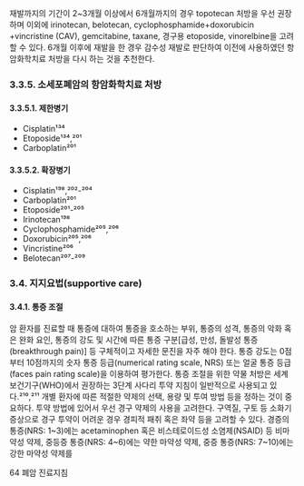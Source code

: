 재발까지의 기간이 2~3개월 이상에서 6개월까지의 경우 topotecan 처방을 우선 권장하며 이외에 irinotecan, belotecan, cyclophosphamide+doxorubicin +vincristine (CAV), gemcitabine, taxane, 경구용 etoposide, vinorelbine을 고려할 수 있다. 6개월 이후에 재발을 한 경우 감수성 재발로 판단하여 이전에 사용하였던 항암화학치료 처방을 다시 하는 것을 추천한다.

### 3.3.5. 소세포폐암의 항암화학치료 처방

#### 3.3.5.1. 제한병기
- Cisplatin¹³⁴
- Etoposide¹³⁴,²⁰¹
- Carboplatin²⁰¹

#### 3.3.5.2. 확장병기
- Cisplatin¹⁹⁸,²⁰²-²⁰⁴
- Carboplatin²⁰¹
- Etoposide²⁰¹-²⁰⁵
- Irinotecan¹⁹⁸
- Cyclophosphamide²⁰⁵,²⁰⁶
- Doxorubicin²⁰⁵,²⁰⁶
- Vincristine²⁰⁶
- Belotecan²⁰⁷-²⁰⁹

### 3.4. 지지요법(supportive care)

#### 3.4.1. 통증 조절

암 환자를 진료할 때 통증에 대하여 통증을 호소하는 부위, 통증의 성격, 통증의 악화 혹은 완화 요인, 통증의 강도 및 시간에 따른 통증 구분[급성, 만성, 돌발성 통증(breakthrough pain)] 등 구체적이고 자세한 문진을 자주 해야 한다. 통증 강도는 0점부터 10점까지의 숫자 통증 등급(numerical rating scale, NRS) 또는 얼굴 통증 등급(faces pain rating scale)을 이용하여 평가한다. 통증 조절을 위한 약물 처방은 세계보건기구(WHO)에서 권장하는 3단계 사다리 투약 지침이 일반적으로 사용되고 있다.²¹⁰,²¹¹ 개별 환자에 따른 적절한 약제의 선택, 용량 및 투여 방법 등을 정하는 것이 중요하다. 투약 방법에 있어서 우선 경구 약제의 사용을 고려한다. 구역질, 구토 등 소화기 증상으로 경구 투약이 어려운 경우 경피적 패취 혹은 좌약 등을 고려할 수 있다. 경증의 통증(NRS: 1~3)에는 acetaminophen 혹은 비스테로이드성 소염제(NSAID) 등 비마약성 약제, 중등증 통증(NRS: 4~6)에는 약한 마약성 약제, 중증 통증(NRS: 7~10)에는 강한 마약성 약제를

<PAGE>64
폐암 진료지침